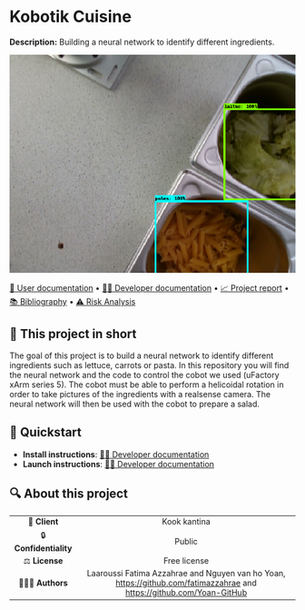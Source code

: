# Kobotik Cuisine

**Description:** Building a neural network to identify different ingredients. 

<img src="https://github.com/Yoan-GitHub/Kobotik-Cuisine/blob/main/assets/img/Screenshot%20from%202023-02-08%2001-52-59.png"> 

[📖 User documentation](docs/user) • [👨‍💻 Developer documentation](docs/developer) • [📈 Project report](docs/report) • [📚 Bibliography](docs/bibliography) • [⚠️ Risk Analysis](docs/risk)
  
## 📄 This project in short
The goal of this project is to build a neural network to identify different ingredients such as lettuce, carrots or pasta. In this repository you will find the neural network and the code to control the cobot we used (uFactory xArm series 5). The cobot must be able to perform a helicoidal rotation in order to take pictures of the ingredients with a realsense camera.
The neural network will then be used with the cobot to prepare a salad.  


## 🚀 Quickstart

* **Install instructions**: [👨‍💻 Developer documentation](docs/developer)
* **Launch instructions**: [👨‍💻 Developer documentation](docs/developer)


## 🔍 About this project

|       |        |
|:----------------------------:|:-----------------------------------------------------------------------:|
| 💼 **Client**                |  Kook kantina                                              |
| 🔒 **Confidentiality**       |  Public                                         |
| ⚖️ **License**               |  Free license                  |
| 👨‍👨‍👦 **Authors**               |  Laaroussi Fatima Azzahrae and Nguyen van ho Yoan, https://github.com/fatimazzahrae and https://github.com/Yoan-GitHub    |
